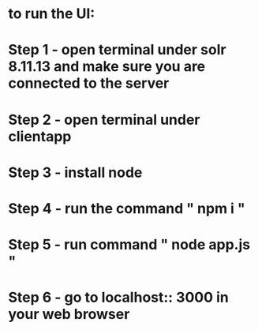 # to run the UI:
# Step 1 - open terminal under solr 8.11.13 and make sure you are connected to the server
# Step 2 - open terminal under clientapp 
# Step 3 - install node 
# Step 4 - run the command " npm i "
# Step 5 - run command " node app.js "
# Step 6 - go to localhost:: 3000 in your web browser